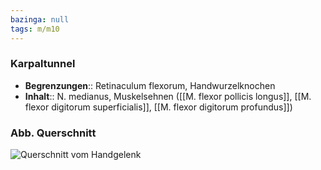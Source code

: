 ```yaml
---
bazinga: null
tags: m/m10
---
```

### Karpaltunnel 
- **Begrenzungen**:: Retinaculum flexorum, Handwurzelknochen
- **Inhalt**:: N. medianus, Muskelsehnen ([[M. flexor pollicis longus]], [[M. flexor digitorum superficialis]], [[M. flexor digitorum profundus]])

### Abb. Querschnitt
![Querschnitt vom Handgelenk](https://media-de.amboss.com/media/thumbs/big_5ea05ef3416c4.jpg)